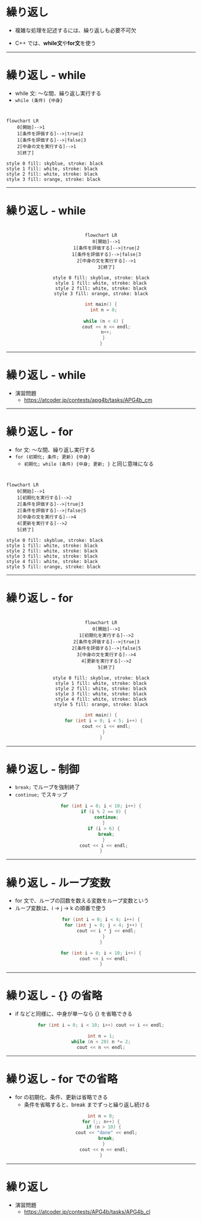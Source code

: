 # 繰り返し

- 複雑な処理を記述するには、繰り返しも必要不可欠

+ C++ では、**while文**や**for文**を使う

---

# 繰り返し - while

- while 文: 〜な間、繰り返し実行する
- `while (条件) {中身}`

```mermaid
flowchart LR
    0[開始]-->1
    1[条件を評価する]-->|true|2
    1[条件を評価する]-->|false|3
    2[中身の文を実行する]-->1
    3[終了]

style 0 fill: skyblue, stroke: black
style 1 fill: white, stroke: black
style 2 fill: white, stroke: black
style 3 fill: orange, stroke: black
```

<style>

.mermaid {
  margin-top: 20px;
}

</style>

---

# 繰り返し - while

<center>

```mermaid
flowchart LR
    0[開始]-->1
    1[条件を評価する]-->|true|2
    1[条件を評価する]-->|false|3
    2[中身の文を実行する]-->1
    3[終了]

style 0 fill: skyblue, stroke: black
style 1 fill: white, stroke: black
style 2 fill: white, stroke: black
style 3 fill: orange, stroke: black
```

```cpp
int main() {
  int n = 0;
  
  while (n < 4) {
    cout << n << endl;
    n++;
  }
}
```

</center>

<style>

pre[class*='language-'] {
  width: 800px;
  margin-top: 20px;
}

.slidev-code code {
  font-size: 16px  !important;
}

</style>

---

# 繰り返し - while

- 演習問題
  - https://atcoder.jp/contests/apg4b/tasks/APG4b_cm

---

# 繰り返し - for

- for 文: 〜な間、繰り返し実行する
- `for (初期化; 条件; 更新) {中身}`
  - `初期化; while (条件) {中身; 更新; }` と同じ意味になる

```mermaid
flowchart LR
    0[開始]-->1
    1[初期化を実行する]-->2
    2[条件を評価する]-->|true|3
    2[条件を評価する]-->|false|5
    3[中身の文を実行する]-->4
    4[更新を実行する]-->2
    5[終了]

style 0 fill: skyblue, stroke: black
style 1 fill: white, stroke: black
style 2 fill: white, stroke: black
style 3 fill: white, stroke: black
style 4 fill: white, stroke: black
style 5 fill: orange, stroke: black
```

<style>

.mermaid {
  margin-top: 40px;
}

</style>

---

# 繰り返し - for

<center>

```mermaid
flowchart LR
    0[開始]-->1
    1[初期化を実行する]-->2
    2[条件を評価する]-->|true|3
    2[条件を評価する]-->|false|5
    3[中身の文を実行する]-->4
    4[更新を実行する]-->2
    5[終了]

style 0 fill: skyblue, stroke: black
style 1 fill: white, stroke: black
style 2 fill: white, stroke: black
style 3 fill: white, stroke: black
style 4 fill: white, stroke: black
style 5 fill: orange, stroke: black
```

```cpp
int main() {
  for (int i = 0; i < 5; i++) {
    cout << i << endl;
  }
}
```

</center>

<style>

pre[class*='language-'] {
  width: 800px;
  margin-top: 20px;
}

.slidev-code code {
  font-size: 16px  !important;
}

</style>

---

# 繰り返し - 制御

- `break;` でループを強制終了
- `continue;` でスキップ

<center>

```cpp
for (int i = 0; i < 10; i++) {
  if (i % 2 == 0) {
    continue;
  }
  if (i > 6) {
    break;
  }
  cout << i << endl;
}
```

</center>

<style>

pre[class*='language-'] {
  width: 800px;
  margin-top: 30px;
}

.slidev-code code {
  font-size: 16px  !important;
}

</style>

---

# 繰り返し - ループ変数

- for 文で、ループの回数を数える変数をループ変数という
- ループ変数は、i → j → k の順番で使う

<center>

```cpp
for (int i = 0; i < 4; i++) {
  for (int j = 0; j < 4; j++) {
    cout << i * j << endl;
  }
}

for (int i = 0; i < 10; i++) {
  cout << i << endl;
}
```

</center>

<style>

pre[class*='language-'] {
  width: 800px;
  margin-top: 30px;
}

.slidev-code code {
  font-size: 16px  !important;
}

</style>

---

# 繰り返し - {} の省略

- if などと同様に、中身が単一なら {} を省略できる

<center>

```cpp
for (int i = 0; i < 10; i++) cout << i << endl;

int n = 1;
while (n < 20) n *= 2;
cout << n << endl;
```

</center>

<style>

pre[class*='language-'] {
  width: 800px;
  margin-top: 45px;
}

.slidev-code code {
  font-size: 20px  !important;
}

</style>

---

# 繰り返し - for での省略

- for の初期化、条件、更新は省略できる
  - 条件を省略すると、break までずっと繰り返し続ける

<center>

```cpp
int n = 0;
for (;; n++) {
  if (n > 10) {
    cout << "done" << endl;
    break;
  }
  cout << n << endl;
}
```

</center>

<style>

pre[class*='language-'] {
  width: 800px;
  margin-top: 20px;
}

.slidev-code code {
  font-size: 20px  !important;
}

</style>

---

# 繰り返し

- 演習問題
  - https://atcoder.jp/contests/APG4b/tasks/APG4b_cl
